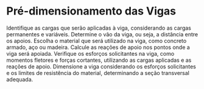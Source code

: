 # Pré-dimensionamento das Vigas  
Identifique as cargas que serão aplicadas à viga, considerando as cargas permanentes e variáveis.
Determine o vão da viga, ou seja, a distância entre os apoios.
Escolha o material que será utilizado na viga, como concreto armado, aço ou madeira.
Calcule as reações de apoio nos pontos onde a viga será apoiada.
Verifique os esforços solicitantes na viga, como momentos fletores e forças cortantes, utilizando as cargas aplicadas e as reações de apoio.
Dimensione a viga considerando os esforços solicitantes e os limites de resistência do material, determinando a seção transversal adequada.

